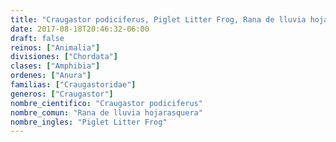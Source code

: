 ```yaml
---
title: "Craugastor podiciferus, Piglet Litter Frog, Rana de lluvia hojarasquera"
date: 2017-08-18T20:46:32-06:00
draft: false
reinos: ["Animalia"]
divisiones: ["Chordata"]
clases: ["Amphibia"]
ordenes: ["Anura"]
familias: ["Craugastoridae"]
generos: ["Craugastor"]
nombre_cientifico: "Craugastor podiciferus"
nombre_comun: "Rana de lluvia hojarasquera"
nombre_ingles: "Piglet Litter Frog"
---
```

